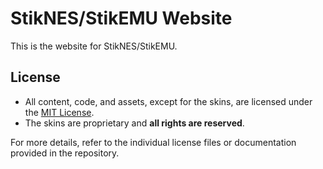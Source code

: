# StikNES/StikEMU Website

This is the website for StikNES/StikEMU.

## License

- All content, code, and assets, except for the skins, are licensed under the [MIT License](https://opensource.org/licenses/MIT).
- The skins are proprietary and **all rights are reserved**.

For more details, refer to the individual license files or documentation provided in the repository.
